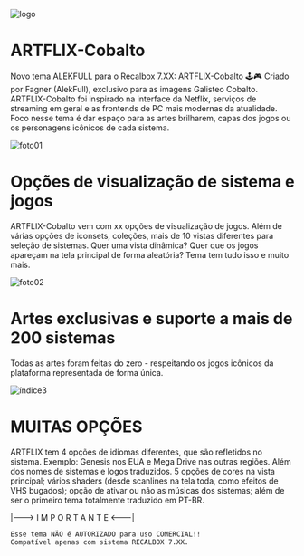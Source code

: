 ![logo](https://user-images.githubusercontent.com/69799468/136852752-de671bd5-b7ff-4dba-a3be-22d0aab3220b.png)


# ARTFLIX-Cobalto

Novo tema ALEKFULL para o Recalbox 7.XX: ARTFLIX-Cobalto 🕹️🎮
Criado por Fagner (AlekFull), exclusivo para as imagens Galisteo Cobalto. ARTFLIX-Cobalto foi inspirado na interface da Netflix, serviços de streaming em geral e as frontends de PC mais modernas da atualidade. Foco nesse tema é dar espaço para as artes brilharem, capas dos jogos ou os personagens icônicos de cada sistema.

![foto01](https://user-images.githubusercontent.com/69799468/136852879-c747edd3-6f76-43fb-9e0b-1366c6c8b581.png)

# Opções de visualização de sistema e jogos

ARTFLIX-Cobalto vem com xx opções de visualização de jogos. Além de várias opções de iconsets, coleções, mais de 10 vistas diferentes para seleção de sistemas.
Quer uma vista dinâmica? Quer que os jogos apareçam na tela principal de forma aleatória? Tema tem tudo isso e muito mais. 

![foto02](https://user-images.githubusercontent.com/69799468/136852934-2a70c0dc-91fe-4dd8-b971-a6d2ce9746aa.png)

# Artes exclusivas e suporte a mais de 200 sistemas

Todas as artes foram feitas do zero - respeitando os jogos icônicos da plataforma representada de forma única.

![índice3](https://user-images.githubusercontent.com/69799468/136852962-5aef194f-1f40-4b1d-8460-3fd07c5b61c9.jpg)

# MUITAS OPÇÕES

ARTFLIX tem 4 opções de idiomas diferentes, que são refletidos no sistema. Exemplo: Genesis nos EUA e Mega Drive nas outras regiões. Além dos nomes de sistemas e logos traduzidos.
5 opções de cores na vista principal; vários shaders (desde scanlines na tela toda, como efeitos de VHS bugados); opção de ativar ou não as músicas dos sistemas; além de ser o primeiro tema totalmente traduzido em PT-BR.

|--->  I M P O R T A N T E  <---|

    Esse tema NÃO é AUTORIZADO para uso COMERCIAL!!
    Compatível apenas com sistema RECALBOX 7.XX.
